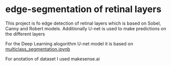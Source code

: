 # edge-segmentation of retinal layers

This project is fo edge detection of retinal layers which is based on Sobel, Canny and Robert models.
Additionally U-net is used to make predictions on the different layers

For the Deep Learning alogorithm U-net model it is based on
[multiclass_segmentation.ipynb](https://github.com/Beknaizer/OCT-Retinal-Layer-Segmenter/blob/6cceeb5501893421f8dbb46764aeba2971c70f1a/simple_unet.py)


For anotation of dataset I used makesense.ai
